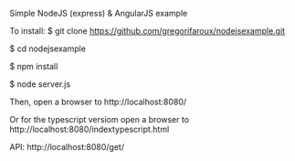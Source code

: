 Simple NodeJS (express) & AngularJS example

To install:
$ git clone https://github.com/gregorifaroux/nodejsexample.git

$ cd nodejsexample

$ npm install

$ node server.js

Then, open a browser to http://localhost:8080/

Or for the typescript versiom open a browser to http://localhost:8080/indextypescript.html

API: http://localhost:8080/get/
